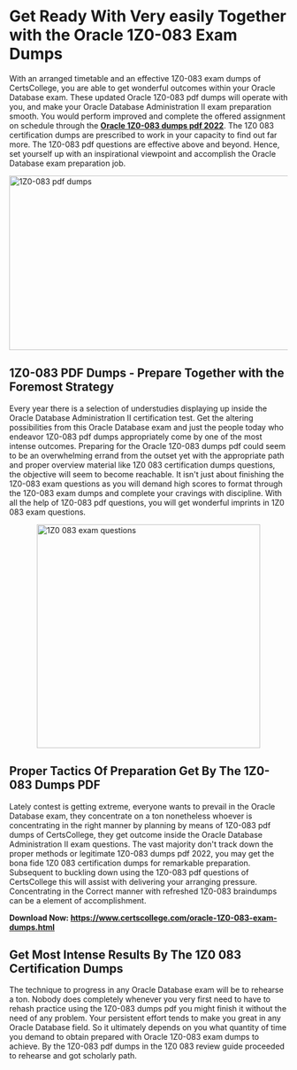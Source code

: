 <h1><strong>Get Ready With Very easily Together with the Oracle 1Z0-083 Exam Dumps&nbsp;</strong></h1>
<p><span style="font-weight: 400;">With an arranged timetable and an effective  1Z0-083 exam dumps of CertsCollege, you are able to get wonderful outcomes within your Oracle Database exam. These updated Oracle 1Z0-083 pdf dumps will operate with you, and make your Oracle Database Administration II exam preparation smooth. You would perform improved and complete the offered assignment on schedule through the <strong><a href="https://www.certscollege.com/oracle-1Z0-083-exam-dumps.html">Oracle 1Z0-083 dumps pdf 2022</a></strong>. The 1Z0 083 certification dumps are prescribed to work in your capacity to find out far more. The  1Z0-083 pdf questions are effective above and beyond. Hence, set yourself up with an inspirational viewpoint and accomplish the Oracle Database exam preparation job.&nbsp;</span></p>
<p><span style="font-weight: 400;"><img style="display: block; margin-left: auto; margin-right: auto;" src="https://i.ibb.co/CPDK3ps/Yellow-and-Blue-Initiative-Blog-Banner.png" alt="1Z0-083 pdf dumps" width="559" height="315" /></span></p>
<h2><strong>1Z0-083 PDF Dumps - Prepare Together with the Foremost Strategy</strong></h2>
<p><span style="font-weight: 400;">Every year there is a selection of understudies displaying up inside the Oracle Database Administration II certification test. Get the altering possibilities from this Oracle Database exam and just the people today who endeavor 1Z0-083 pdf dumps appropriately come by one of the most intense outcomes. Preparing for the Oracle 1Z0-083 dumps pdf could seem to be an overwhelming errand from the outset yet with the appropriate path and proper overview material like 1Z0 083 certification dumps questions, the objective will seem to become reachable. It isn't just about finishing the 1Z0-083 exam questions as you will demand high scores to format through the 1Z0-083 exam dumps and complete your cravings with discipline. With all the help of 1Z0-083 pdf questions, you will get wonderful imprints in 1Z0 083 exam questions.</span></p>
<p><span style="font-weight: 400;"><a href="https://tinyurl.com/yy2h49nx"><img style="display: block; margin-left: auto; margin-right: auto;" src="https://i.ibb.co/9tMrhdY/Teacher-Appreciation-Invitation.png" alt="1Z0 083 exam questions " width="404" height="404" /></a></span></p>
<h2><strong>Proper Tactics Of Preparation Get By The 1Z0-083 Dumps PDF</strong></h2>
<p><span style="font-weight: 400;">Lately contest is getting extreme, everyone wants to prevail in the Oracle Database exam, they concentrate on a ton nonetheless whoever is concentrating in the right manner by planning by means of 1Z0-083 pdf dumps of CertsCollege, they get outcome inside the Oracle Database Administration II exam questions. The vast majority don't track down the proper methods or legitimate 1Z0-083 dumps pdf 2022, you may get the bona fide 1Z0 083 certification dumps for remarkable preparation. Subsequent to buckling down using the  1Z0-083 pdf questions of CertsCollege this will assist with delivering your arranging pressure. Concentrating in the Correct manner with refreshed 1Z0-083 braindumps can be a element of accomplishment.</span></p>
<p><span style="font-weight: 400;"><strong>Download Now: <a href="https://www.certscollege.com/oracle-1Z0-083-exam-dumps.html">https://www.certscollege.com/oracle-1Z0-083-exam-dumps.html</a></strong></span></p>
<h2><strong>Get Most Intense Results By The 1Z0 083 Certification Dumps</strong></h2>
<p><span style="font-weight: 400;">The technique to progress in any Oracle Database exam will be to rehearse a ton. Nobody does completely whenever you very first need to have to rehash practice using the 1Z0-083 dumps pdf you might finish it without the need of any problem. Your persistent effort tends to make you great in any Oracle Database field. So it ultimately depends on you what quantity of time you demand to obtain prepared with Oracle 1Z0-083 exam dumps to achieve. By the 1Z0-083 pdf dumps in the 1Z0 083 review guide proceeded to rehearse and got scholarly path.</span></p>
